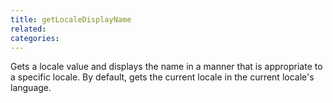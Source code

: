 ```yaml
---
title: getLocaleDisplayName
related:
categories:
---
```


Gets a locale value and displays the name in a manner
        that is appropriate to a specific locale. By default,
        gets the current locale in the current locale's language.